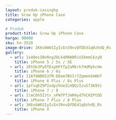 ```yaml
---
layout: produk-casinghp
title: Grow Up iPhone Case
categories: apple

# Produk
product-title: Grow Up iPhone Case
harga: 90000
sku: hn-3528
image-drive: 1K6s6W6SIyIcEn39nvQfDEd1q0zhdQ_Rs
gallery:
  - url: 1x4OesIBnRngZ0Lk4RRW8RiUIKmmC6zyB
    title: iPhone 5 / 5s / SE
  - url: 1RtGk3PyDTExpHFYfpZaMkrk7mUMykcHm
    title: iPhone 6 / 6s
  - url: 1IAf8WB8S3fM-bDam7BVIr7ZqmemSmWG7
    title: iPhone 6 Plus / 6s Plus
  - url: 1pfsqKZ9PIodpzhUeILHQQzIzuS7369Vi
    title: iPhone 7 / 8
  - url: 1lmC6h5IJtr_sPW7P7JmM4yd7hCHIPtDD
    title: iPhone 7 Plus / 8 Plus
  - url: 1K6s6W6SIyIcEn39nvQfDEd1q0zhdQ_Rs
    title: iPhone X
---
```

